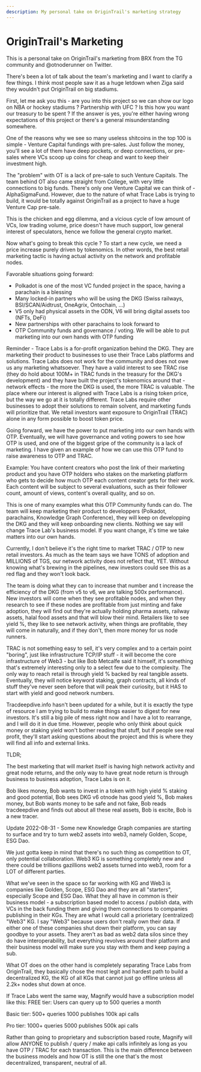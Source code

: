 ```yaml
---
description: My personal take on OriginTrail's marketing strategy
---
```


# OriginTrail's Marketing

This is a personal take on OriginTrail's marketing from BRX from the TG community and @otnoderunner on Twitter.

There's been a lot of talk about the team's marketing and I want to clarify a few things. I think most people saw it as a huge letdown when Ziga said they wouldn't put OriginTrail on big stadiums.

First, let me ask you this - are you into this project so we can show our logo on NBA or hockey stadiums ? Partnership with UFC ? Is this how you want our treasury to be spent ? If the answer is yes, you're either having wrong expectations of this project or there's a general misunderstanding somewhere.

One of the reasons why we see so many useless shitcoins in the top 100 is simple - Venture Capital fundings with pre-sales. Just follow the money, you'll see a lot of them have deep pockets, or deep connections, or pre-sales where VCs scoop up coins for cheap and want to keep their investment high.

The "problem" with OT is a lack of pre-sale to such Venture Capitals. The team behind OT also came straight from College, with very little connections to big funds. There's only one Venture Capital we can think of - AlphaSigmaFund. However, due to the nature of what Trace Labs is trying to build, it would be totally against OriginTrail as a project to have a huge Venture Cap pre-sale.

This is the chicken and egg dilemma, and a vicious cycle of low amount of VCs, low trading volume, price doesn't have much support, low general interest of speculators, hence we follow the general crypto market.

Now what's going to break this cycle ? To start a new cycle, we need a price increase purely driven by tokenomics. In other words, the best retail marketing tactic is having actual activity on the network and profitable nodes.

Favorable situations going forward:

* Polkadot is one of the most VC funded project in the space, having a parachain is a blessing
* Many locked-in partners who will be using the DKG (Swiss railways, BSI/SCAN/Aidtrust, OneAgrix, Ontochain, ...)
* V5 only had physical assets in the ODN, V6 will bring digital assets too (NFTs, DeFi)
* New partnerships with other parachains to look forward to
* OTP Community funds and governance / voting. We will be able to put marketing into our own hands with OTP funding

Reminder - Trace Labs is a for-profit organization behind the DKG. They are marketing their product to businesses to use their Trace Labs platforms and solutions. Trace Labs does not work for the community and does not owe us any marketing whatsoever. They have a valid interest to see TRAC rise (they do hold about 100M+ in TRAC funds in the treasury for the DKG's development) and they have built the project's tokenomics around that - network effects - the more the DKG is used, the more TRAC is valuable. The place where our interest is aligned with Trace Labs is a rising token price, but the way we go at it is totally different. Trace Labs require other businesses to adopt their solutions to remain solvent, and marketing funds will prioritize that. We retail investors want exposure to OriginTrail (TRAC) alone in any form possible to boost token price.

Going forward, we have the power to put marketing into our own hands with OTP. Eventually, we will have governance and voting powers to see how OTP is used, and one of the biggest gripe of the community is a lack of marketing. I have given an example of how we can use this OTP fund to raise awareness to OTP and TRAC.

Example: You have content creators who post the link of their marketing product and you have OTP holders who stakes on the marketing platform who gets to decide how much OTP each content creator gets for their work. Each content will be subject to several evaluations, such as their follower count, amount of views, content's overall quality, and so on.

This is one of many examples what this OTP Community funds can do. The team will keep marketing their product to developpers (Polkadot, parachains, Knowledge Graph Conference), they will keep on developping the DKG and they will keep onboarding new clients. Nothing we say will change Trace Lab's business model. If you want change, it's time we take matters into our own hands.

Currently, I don't believe it's the right time to market TRAC / OTP to new retail investors. As much as the team says we have TONS of adoption and MILLIONS of TGS, our network activity does not reflect that, YET. Without knowing what's brewing in the pipelines, new investors could see this as a red flag and they won't look back.

The team is doing what they can to increase that number and t increase the efficiency of the DKG (from v5 to v6, we are talking 500x performance). New investors will come when they see profitable nodes, and when they research to see if these nodes are profitable from just minting and fake adoption, they will find out they're actually holding pharma assets, railway assets, halal food assets and that will blow their mind. Retailers like to see yield %, they like to see network activity, when things are profitable, they will come in naturally, and if they don't, then more money for us node runners.

TRAC is not something easy to sell, it's very complex and to a certain point "boring", just like infrastructure TCP/IP stuff - it will become the core infrastructure of Web3 - but like Bob Metcalfe said it himself, it's something that's extremely interesting only to a select few due to the complexity. The only way to reach retail is through yield % backed by real tangible assets. Eventually, they will notice keyword staking, graph contracts, all kinds of stuff they've never seen before that will peak their curiosity, but it HAS to start with yield and good network numbers.

Tracdeepdive.info hasn't been updated for a while, but it is exactly the type of resource I am trying to build to make things easier to digest for new investors. It's still a big pile of mess right now and I have a lot to rearrange, and I will do it in due time. However, people who only think about quick money or staking yield won't bother reading that stuff, but if people see real profit, they'll start asking questions about the project and this is where they will find all info and external links.

TLDR;

The best marketing that will market itself is having high network activity and great node returns, and the only way to have great node return is through business to business adoption, Trace Labs is on it.

Bob likes money, Bob wants to invest in a token with high yield % staking and good potential, Bob sees DKG v6 otnode has good yield %, Bob makes money, but Bob wants money to be safe and not fake, Bob reads tracdeepdive and finds out about all these real assets, Bob is excite, Bob is a new tracer.

Update 2022-08-31 - Some new Knowledge Graph companies are starting to surface and try to turn web2 assets into web3, namely Golden, Scope, ESG Dao.

We just gotta keep in mind that there's no such thing as competition to OT, only potential collaboration. Web3 KG is something completely new and there could be trillions gazillions web2 assets turned into web3, room for a LOT of different parties.

What we've seen in the space so far working with KG and Web3 is companies like Golden, Scope, ESG Dao and they are all "starters", especially Scope and ESG Dao. What they all have in common is their business model - a subscription based model to access / publish data, with VCs in the back funding them and giving them connections to companies publishing in their KGs. They are what I would call a priorietary (centralized) "Web3" KG. I say "Web3" because users don't really own their data. If either one of these companies shut down their platform, you can say goodbye to your assets. They aren't as bad as web2 data silos since they do have interoperability, but everything revolves around their platform and their business model will make sure you stay with them and keep paying a sub.

What OT does on the other hand is completely separating Trace Labs from OriginTrail, they basically chose the most legit and hardest path to build a decentralized KG, the KG of all KGs that cannot just go offline unless all 2.2k+ nodes shut down at once.

If Trace Labs went the same way, Magnify would have a subscription model like this: FREE tier: Users can query up to 500 queries a month

Basic tier: 500+ queries 1000 publishes 100k api calls

Pro tier: 1000+ queries 5000 publishes 500k api calls

Rather than going to proprietary and subscription based route, Magnify will allow ANYONE to publish / query / make api calls infinitely as long as you have OTP / TRAC for each transaction. This is the main difference between the business models and how OT is still the one that's the most decentralized, transparent, neutral of all.
